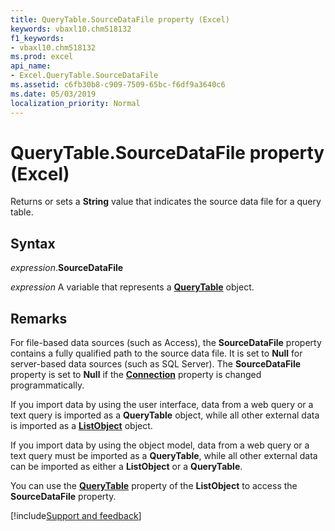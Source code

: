 ```yaml
---
title: QueryTable.SourceDataFile property (Excel)
keywords: vbaxl10.chm518132
f1_keywords:
- vbaxl10.chm518132
ms.prod: excel
api_name:
- Excel.QueryTable.SourceDataFile
ms.assetid: c6fb30b8-c909-7509-65bc-f6df9a3640c6
ms.date: 05/03/2019
localization_priority: Normal
---
```



# QueryTable.SourceDataFile property (Excel)

Returns or sets a **String** value that indicates the source data file for a query table.


## Syntax

_expression_.**SourceDataFile**

_expression_ A variable that represents a **[QueryTable](Excel.QueryTable.md)** object.


## Remarks

For file-based data sources (such as Access), the **SourceDataFile** property contains a fully qualified path to the source data file. It is set to **Null** for server-based data sources (such as SQL Server). The **SourceDataFile** property is set to **Null** if the **[Connection](Excel.QueryTable.Connection.md)** property is changed programmatically.

If you import data by using the user interface, data from a web query or a text query is imported as a **QueryTable** object, while all other external data is imported as a **[ListObject](Excel.ListObject.md)** object.

If you import data by using the object model, data from a web query or a text query must be imported as a **QueryTable**, while all other external data can be imported as either a **ListObject** or a **QueryTable**.

You can use the **[QueryTable](Excel.ListObject.QueryTable.md)** property of the **ListObject** to access the **SourceDataFile** property.




[!include[Support and feedback](~/includes/feedback-boilerplate.md)]